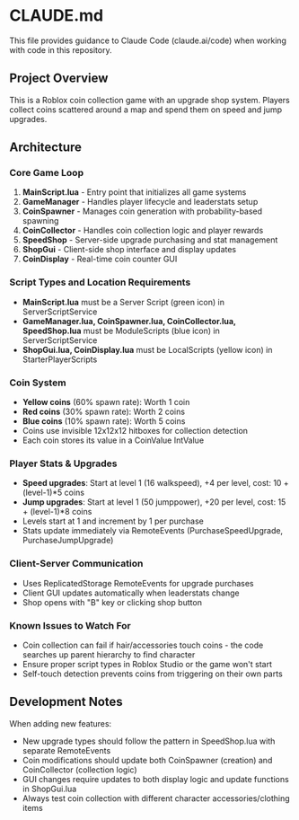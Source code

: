 # CLAUDE.md

This file provides guidance to Claude Code (claude.ai/code) when working with code in this repository.

## Project Overview

This is a Roblox coin collection game with an upgrade shop system. Players collect coins scattered around a map and spend them on speed and jump upgrades.

## Architecture

### Core Game Loop
1. **MainScript.lua** - Entry point that initializes all game systems
2. **GameManager** - Handles player lifecycle and leaderstats setup
3. **CoinSpawner** - Manages coin generation with probability-based spawning
4. **CoinCollector** - Handles coin collection logic and player rewards
5. **SpeedShop** - Server-side upgrade purchasing and stat management
6. **ShopGui** - Client-side shop interface and display updates
7. **CoinDisplay** - Real-time coin counter GUI

### Script Types and Location Requirements
- **MainScript.lua** must be a Server Script (green icon) in ServerScriptService
- **GameManager.lua, CoinSpawner.lua, CoinCollector.lua, SpeedShop.lua** must be ModuleScripts (blue icon) in ServerScriptService  
- **ShopGui.lua, CoinDisplay.lua** must be LocalScripts (yellow icon) in StarterPlayerScripts

### Coin System
- **Yellow coins** (60% spawn rate): Worth 1 coin
- **Red coins** (30% spawn rate): Worth 2 coins  
- **Blue coins** (10% spawn rate): Worth 5 coins
- Coins use invisible 12x12x12 hitboxes for collection detection
- Each coin stores its value in a CoinValue IntValue

### Player Stats & Upgrades
- **Speed upgrades**: Start at level 1 (16 walkspeed), +4 per level, cost: 10 + (level-1)*5 coins
- **Jump upgrades**: Start at level 1 (50 jumppower), +20 per level, cost: 15 + (level-1)*8 coins  
- Levels start at 1 and increment by 1 per purchase
- Stats update immediately via RemoteEvents (PurchaseSpeedUpgrade, PurchaseJumpUpgrade)

### Client-Server Communication
- Uses ReplicatedStorage RemoteEvents for upgrade purchases
- Client GUI updates automatically when leaderstats change
- Shop opens with "B" key or clicking shop button

### Known Issues to Watch For
- Coin collection can fail if hair/accessories touch coins - the code searches up parent hierarchy to find character
- Ensure proper script types in Roblox Studio or the game won't start
- Self-touch detection prevents coins from triggering on their own parts

## Development Notes

When adding new features:
- New upgrade types should follow the pattern in SpeedShop.lua with separate RemoteEvents
- Coin modifications should update both CoinSpawner (creation) and CoinCollector (collection logic)
- GUI changes require updates to both display logic and update functions in ShopGui.lua
- Always test coin collection with different character accessories/clothing items